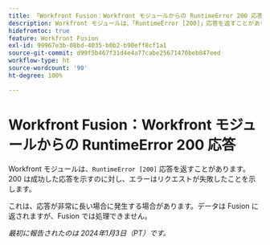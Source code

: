 ```yaml
---
title: 「Workfront Fusion：Workfront モジュールからの RuntimeError 200 応答」
description: Workfront モジュールは、「RuntimeError [200]」応答を返すことがあります。200 は成功した応答を示すのに対し、エラーはリクエストが失敗したことを示します。
hidefromtoc: true
feature: Workfront Fusion
exl-id: 99967e3b-08bd-4035-b0b2-b90eff8cf1a1
source-git-commit: d99f5b467f31d4e4a77cabe25671470beb847eed
workflow-type: ht
source-wordcount: '90'
ht-degree: 100%

---
```


# Workfront Fusion：Workfront モジュールからの RuntimeError 200 応答

<!--

>[!NOTE]
>
>This issue was fixed on May 9, 2024.

-->

Workfront モジュールは、`RuntimeError [200]` 応答を返すことがあります。200 は成功した応答を示すのに対し、エラーはリクエストが失敗したことを示します。

これは、応答が非常に長い場合に発生する場合があります。データは Fusion に返されますが、Fusion では処理できません。

_最初に報告されたのは 2024年1月3日（PT）です。_

